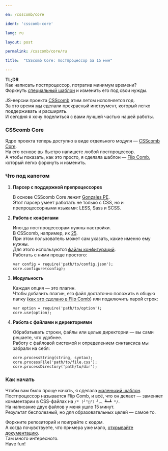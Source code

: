 ```yaml
---

en: /csscomb/core

ident: 'csscomb-core'

lang: ru

layout: post

permalink: /csscomb/core/ru

title:  "CSScomb Core: постпроцессор за 15 мин"

---
```


<p class="note">
<strong>TL;DR</strong><br/>
Как написать постпроцессор, потратив минимум времени?<br/>
Форкнуть <a href="https://github.com/csscomb/core-template" title="Flip Comb">
специальный шаблон</a> и изменить его под свои нужды.
</p>

JS-версии проекта [CSScomb](https://github.com/csscomb/csscomb.js) этим летом
исполняется год.  
За это время [мы](https://github.com/csscomb/csscomb.js/graphs/contributors)
сделали прекрасный инструмент, который легко поддерживать и
расширять.  
И сегодня я хочу поделиться с вами лучшей частью нашей работы.

### CSScomb Core

Ядро проекта теперь доступно в виде отдельного модуля —
[CSScomb Core](https://github.com/csscomb/core).  
На его основе вы быстро напишете любой постпроцессор.  
А чтобы показать, как это просто, я сделала шаблон —
[Flip Comb](https://github.com/csscomb/core-template), который легко форкнуть и
изменить.

### Что под капотом

<ol>
<li>
<p><b>Парсер с поддержкой препроцессоров</b></p>
<p>
В основе CSScomb Core лежит
<a href="https://github.com/tonyganch/gonzales-pe" title="Gonzales PE">
Gonzales PE</a>.<br/>
Этот парсер умеет работать не только с CSS, но и препроцессорными языками:
LESS, Sass и SCSS.<br/>
</p></li>

<li>
<p><b>Работа с конфигами</b></p>
<p>
Иногда постпроцессорам нужны настройки.<br/>
В CSScomb, например, их <a
href="https://github.com/csscomb/csscomb.js/tree/dev/lib/options">25</a>.<br/>
При этом пользователь может сам указать, какие именно ему нужны.<br/>
Для этого используются <a
href="https://github.com/csscomb/csscomb.js/blob/dev/config/csscomb.json"
title="csscomb.json">файлы конфигураций</a>.<br/>
Работать с ними проще простого:
<pre><code>var config = require('path/to/config.json');
core.configure(config);</code></pre>
</p></li>

<li>
<p><b>Модульность</b></p>
<p>
Каждая опция — это плагин.<br/>
Чтобы добавить плагин, его файл достаточно положить в общую папку
(<a href = "https://github.com/csscomb/core-template/blob/master/lib/flip-comb.js#L9">как это сделано в Flip Comb</a>)
или подключить парой строк:
<pre><code>var option = require('path/to/option');
core.use(option);</code></pre>
</p>
</li>

<li>
<p><b>Работа с файлами и директориями</b></p>
<p>
Обрабатывать строки, файлы или целые директории — вы сами решаете, что
удобнее.<br/>
Работу с файловой системой и определением синтаксиса мы забрали на себя:
<pre><code>core.processString(string, syntax);
core.processFile('path/to/file.css');
core.processDirectory('path/to/dir');</code></pre>
</p></li></ol>

### Как начать

Чтобы вам было проще начать, я сделала
[маленький шаблон](https://github.com/csscomb/core-template).  
Постпроцессор называется Flip Comb, и всё, что он делает — заменяет комментарии
в CSS-файлах на <code>/* (╯°□°）╯︵ ┻━┻ */</code>.  
На написание двух файлов у меня ушло 15 минут.  
Результат бесполезный, но для образовательных целей — самое то.

Форкните репозиторий и поиграйте с кодом.  
А когда почувствуете, что примера уже мало,
[открывайте документацию](https://github.com/csscomb/core).  
Там много интересного.  
Have fun!
